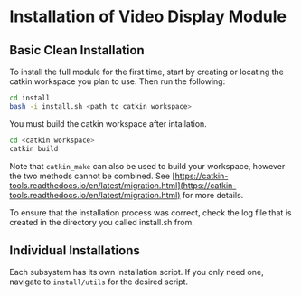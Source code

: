# Installation of Video Display Module

## Basic Clean Installation
To install the full module for the first time, start by creating or locating the catkin workspace you plan to use. Then run the following:

```bash
cd install
bash -i install.sh <path to catkin workspace>
```

You must build the catkin workspace after intallation.

```bash
cd <catkin workspace>
catkin build
```

Note that `catkin_make` can also be used to build your workspace, however the two methods cannot be combined. See [https://catkin-tools.readthedocs.io/en/latest/migration.html](https://catkin-tools.readthedocs.io/en/latest/migration.html) for more details.

To ensure that the installation process was correct, check the log file that is created in the directory you called install.sh from. 

## Individual Installations
Each subsystem has its own installation script. If you only need one, navigate to `install/utils` for the desired script.